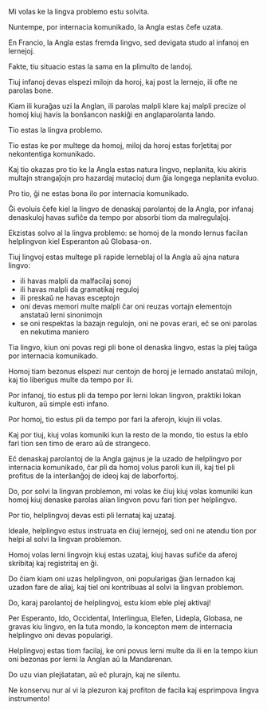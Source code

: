 Mi volas ke la lingva problemo estu solvita.

Nuntempe, por internacia komunikado, la Angla estas ĉefe uzata.

En Francio, la Angla estas fremda lingvo, sed devigata studo al infanoj en lernejoj.

Fakte, tiu situacio estas la sama en la plimulto de landoj.

Tiuj infanoj devas elspezi milojn da horoj, kaj post la lernejo, ili ofte ne parolas bone.

Kiam ili kuraĝas uzi la Anglan, ili parolas malpli klare kaj malpli precize ol homoj kiuj havis la bonŝancon naskiĝi en anglaparolanta lando.

Tio estas la lingva problemo.

Tio estas ke por multege da homoj, miloj da horoj estas forĵetitaj por nekontentiga komunikado.

Kaj tio okazas pro tio ke la Angla estas natura lingvo, neplanita, kiu akiris multajn strangaĵojn pro hazardaj mutacioj dum ĝia longega neplanita evoluo.

Pro tio, ĝi ne estas bona ilo por internacia komunikado.

Ĝi evoluis ĉefe kiel la lingvo de denaskaj parolantoj de la Angla, por infanaj denaskuloj havas sufiĉe da tempo por absorbi tiom da malregulaĵoj.

Ekzistas solvo al la lingva problemo: se homoj de la mondo lernus facilan helplingvon kiel Esperanton aŭ Globasa-on.

Tiuj lingvoj estas multege pli rapide lerneblaj ol la Angla aŭ ajna natura lingvo:

- ili havas malpli da malfacilaj sonoj
- ili havas malpli da gramatikaj reguloj
- ili preskaŭ ne havas esceptojn
- oni devas memori multe malpli ĉar oni reuzas vortajn elementojn anstataŭ lerni sinonimojn
- se oni respektas la bazajn regulojn, oni ne povas erari, eĉ se oni parolas en nekutima maniero

Tia lingvo, kiun oni povas regi pli bone ol denaska lingvo, estas la plej taŭga por internacia komunikado.

Homoj tiam bezonus elspezi nur centojn de horoj je lernado anstataŭ milojn, kaj tio liberigus multe da tempo por ili.

Por infanoj, tio estus pli da tempo por lerni lokan lingvon, praktiki lokan kulturon, aŭ simple esti infano.

Por homoj, tio estus pli da tempo por fari la aferojn, kiujn ili volas.

Kaj por tiuj, kiuj volas komuniki kun la resto de la mondo, tio estus la eblo fari tion sen timo de eraro aŭ de strangeco.

Eĉ denaskaj parolantoj de la Angla gajnus je la uzado de helplingvo por internacia komunikado, ĉar pli da homoj volus paroli kun ili, kaj tiel pli profitus de la interŝanĝoj de ideoj kaj de laborfortoj.

Do, por solvi la lingvan problemon, mi volas ke ĉiuj kiuj volas komuniki kun homoj kiuj denaske parolas alian lingvon povu fari tion per helplingvo.

Por tio, helplingvoj devas esti pli lernataj kaj uzataj.

Ideale, helplingvo estus instruata en ĉiuj lernejoj, sed oni ne atendu tion por helpi al solvi la lingvan problemon.

Homoj volas lerni lingvojn kiuj estas uzataj, kiuj havas sufiĉe da aferoj skribitaj kaj registritaj en ĝi.

Do ĉiam kiam oni uzas helplingvon, oni popularigas ĝian lernadon kaj uzadon fare de aliaj, kaj tiel oni kontribuas al solvi la lingvan problemon.

Do, karaj parolantoj de helplingvoj, estu kiom eble plej aktivaj!

Per Esperanto, Ido, Occidental, Interlingua, Elefen, Lidepla, Globasa, ne gravas kiu lingvo, en la tuta mondo, la koncepton mem de internacia helplingvo oni devas popularigi.

Helplingvoj estas tiom facilaj, ke oni povus lerni multe da ili en la tempo kiun oni bezonas por lerni la Anglan aŭ la Mandarenan.

Do uzu vian plejŝatatan, aŭ eĉ plurajn, kaj ne silentu.

Ne konservu nur al vi la plezuron kaj profiton de facila kaj esprimpova lingva instrumento!
